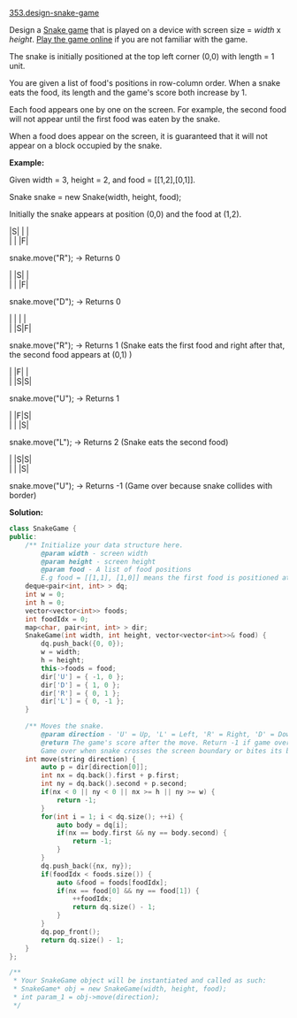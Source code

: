 [353.design-snake-game](https://leetcode.com/problems/design-snake-game/)  

Design a [Snake game](https://en.wikipedia.org/wiki/Snake_(video_game)) that is played on a device with screen size = _width_ x _height_. [Play the game online](http://patorjk.com/games/snake/) if you are not familiar with the game.

The snake is initially positioned at the top left corner (0,0) with length = 1 unit.

You are given a list of food's positions in row-column order. When a snake eats the food, its length and the game's score both increase by 1.

Each food appears one by one on the screen. For example, the second food will not appear until the first food was eaten by the snake.

When a food does appear on the screen, it is guaranteed that it will not appear on a block occupied by the snake.

**Example:**

  
Given width = 3, height = 2, and food = \[\[1,2\],\[0,1\]\].  
  
Snake snake = new Snake(width, height, food);  
  
Initially the snake appears at position (0,0) and the food at (1,2).  
  
|S| | |  
| | |F|  
  
snake.move("R"); -> Returns 0  
  
| |S| |  
| | |F|  
  
snake.move("D"); -> Returns 0  
  
| | | |  
| |S|F|  
  
snake.move("R"); -> Returns 1 (Snake eats the first food and right after that, the second food appears at (0,1) )  
  
| |F| |  
| |S|S|  
  
snake.move("U"); -> Returns 1  
  
| |F|S|  
| | |S|  
  
snake.move("L"); -> Returns 2 (Snake eats the second food)  
  
| |S|S|  
| | |S|  
  
snake.move("U"); -> Returns -1 (Game over because snake collides with border)  



**Solution:**  

```cpp
class SnakeGame {
public:
    /** Initialize your data structure here.
        @param width - screen width
        @param height - screen height 
        @param food - A list of food positions
        E.g food = [[1,1], [1,0]] means the first food is positioned at [1,1], the second is at [1,0]. */
    deque<pair<int, int> > dq;
    int w = 0;
    int h = 0;
    vector<vector<int>> foods;
    int foodIdx = 0;
    map<char, pair<int, int> > dir;
    SnakeGame(int width, int height, vector<vector<int>>& food) {
        dq.push_back({0, 0});
        w = width;
        h = height;
        this->foods = food;
        dir['U'] = { -1, 0 };
        dir['D'] = { 1, 0 };
        dir['R'] = { 0, 1 };
        dir['L'] = { 0, -1 };
    }
    
    /** Moves the snake.
        @param direction - 'U' = Up, 'L' = Left, 'R' = Right, 'D' = Down 
        @return The game's score after the move. Return -1 if game over. 
        Game over when snake crosses the screen boundary or bites its body. */
    int move(string direction) {
        auto p = dir[direction[0]];
        int nx = dq.back().first + p.first;
        int ny = dq.back().second + p.second;
        if(nx < 0 || ny < 0 || nx >= h || ny >= w) {
            return -1;
        }
        for(int i = 1; i < dq.size(); ++i) {
            auto body = dq[i];
            if(nx == body.first && ny == body.second) {
                return -1;
            }
        }
        dq.push_back({nx, ny});
        if(foodIdx < foods.size()) {
            auto &food = foods[foodIdx];
            if(nx == food[0] && ny == food[1]) {
                ++foodIdx;
                return dq.size() - 1;
            }
        }
        dq.pop_front();
        return dq.size() - 1;
    }
};

/**
 * Your SnakeGame object will be instantiated and called as such:
 * SnakeGame* obj = new SnakeGame(width, height, food);
 * int param_1 = obj->move(direction);
 */
```
      
